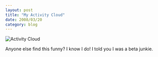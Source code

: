 ```yaml
---
layout: post
title: "My Activity Cloud"
date: 2008/03/20
category: blog
---
```


![Activity Cloud](https://s3.amazonaws.com/mohundro/blog/WindowsLiveWriter/MyActivityCloud_7C54/image_4.png)

Anyone else find this funny? I know I do! I told you I was a beta junkie. 


